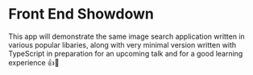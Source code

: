 # Front End Showdown

This app will demonstrate the same image search application written in various
popular libaries, along with very minimal version written with TypeScript in preparation for an upcoming talk and for a good learning experience 👍🥳
